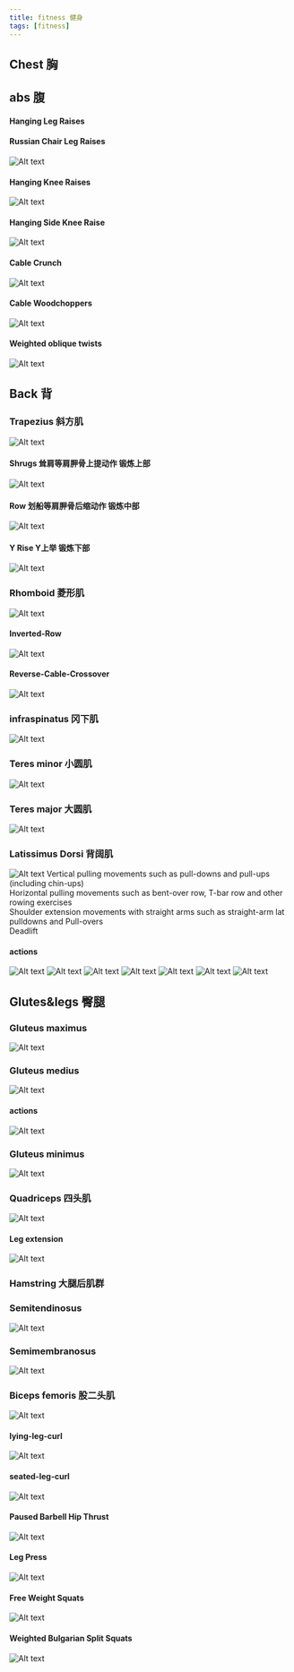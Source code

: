 ```yaml
---
title: fitness 健身
tags: [fitness]
---
```

## Chest 胸
## abs 腹
#### Hanging Leg Raises
#### Russian Chair Leg Raises
![Alt text](assets/Russian_Chair_Leg_Raises.webp)
#### Hanging Knee Raises
![Alt text](assets/Hanging_Knee_Raises.webp) 
#### Hanging Side Knee Raise
![Alt text](assets/Hanging_Side_Knee_Raise.webp) 
#### Cable Crunch
![Alt text](assets/Cable-Crunch.webp)
#### Cable Woodchoppers
![Alt text](assets/cable-woodchopper-1000x1000.jpg)
#### Weighted oblique twists
![Alt text](assets/the-kettlebell-russian-twist-1536x552.png)

## Back 背
### Trapezius 斜方肌
![Alt text](assets/Trapezius.png)
#### Shrugs 耸肩等肩胛骨上提动作  锻炼上部
![Alt text](assets/Barbell-Shrug.webp)
#### Row 划船等肩胛骨后缩动作  锻炼中部
![Alt text](assets/cable-standing-row.png)
#### Y Rise Y上举  锻炼下部
![Alt text](assets/Y-Raise.webp)
### Rhomboid 菱形肌
![Alt text](assets/Rhomboid.png)
#### Inverted-Row
![Alt text](assets/Inverted-Row.webp)
#### Reverse-Cable-Crossover
![Alt text](assets/Reverse-Cable-Crossover.webp)

### infraspinatus 冈下肌
![Alt text](assets/500px-Infraspinatus.png)
### Teres minor 小圆肌
![Alt text](assets/500px-Teres_minor_muscle_back3.png)
### Teres major 大圆肌
![Alt text](assets/500px-Teres_major.png)
### Latissimus Dorsi 背阔肌
![Alt text](assets/Latissimus_Dorsi.png)
Vertical pulling movements such as pull-downs and pull-ups (including chin-ups)  
Horizontal pulling movements such as bent-over row, T-bar row and other rowing exercises  
Shoulder extension movements with straight arms such as straight-arm lat pulldowns and Pull-overs  
Deadlift  
#### actions
![Alt text](assets/lat-pulldown-2048x1595.png) ![Alt text](assets/pull-up-1024x907.png) ![Alt text](assets/assisted-pull-up-machine-1024x792.png) ![Alt text](assets/inverted-row.gif) ![Alt text](assets/chin-ups.gif) ![Alt text](assets/t-bar-row-muscles.gif) ![Alt text](assets/high-row.gif)

## Glutes&legs 臀腿
### Gluteus maximus  
![Alt text](assets/240px-Gluteus_maximus_3D.gif)  
### Gluteus medius  
![Alt text](assets/240px-Gluteus_medius_muscle_-_animation04.gif) 
#### actions
![Alt text](assets/Seated-Hip-Abduction_Hips.gif)
### Gluteus minimus  
![Alt text](assets/240px-Gluteus_minimus_muscle_-_animation04.gif)  

### Quadriceps 四头肌
![Alt text](assets/Quadriceps.png)
#### Leg extension
![Alt text](assets/leg-extension-1536x812.png)

### Hamstring 大腿后肌群
### Semitendinosus  
![Alt text](assets/Semitendinosus_muscle.png)  
### Semimembranosus 
![Alt text](assets/Semimembranosus_muscle.png)
### Biceps femoris 股二头肌  
![Alt text](assets/300px-Biceps_femoris_muscle_long_head.png)  

#### lying-leg-curl  
![Alt text](assets/lying-leg-curl.gif)  
#### seated-leg-curl  
![Alt text](assets/seated-leg-curl.gif)  

#### Paused Barbell Hip Thrust
![Alt text](assets/barbell-hip-thrust.jpg)  
#### Leg Press  
![Alt text](assets/leg-press.gif)  
#### Free Weight Squats
![Alt text](assets/low-bar-squat-form.gif)  
#### Weighted Bulgarian Split Squats
![Alt text](assets/bulgarian-split-spuat.gif)  






